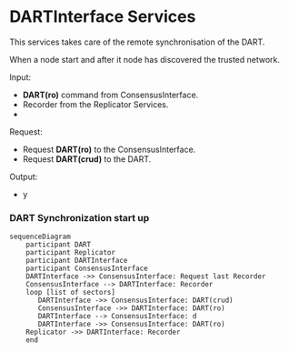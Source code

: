# DARTInterface Services

This services takes care of the remote synchronisation of the DART.

When a node start and after it node has discovered the trusted network. 

Input:
  - **DART(ro)** command from ConsensusInterface.
  - Recorder from the Replicator Services.
  - 

Request:
  - Request **DART(ro)** to the ConsensusInterface.
  - Request **DART(crud)** to the DART.

Output:
  - y


### DART Synchronization start up

```mermaid
sequenceDiagram
    participant DART 
    participant Replicator 
    participant DARTInterface
    participant ConsensusInterface 
    DARTInterface ->> ConsensusInterface: Request last Recorder
    ConsensusInterface --> DARTInterface: Recorder
    loop [list of sectors]
       DARTInterface ->> ConsensusInterface: DART(crud)
       ConsensusInterface ->> DARTInterface: DART(ro)
       DARTInterface --> ConsensusInterface: d
       DARTInterface ->> ConsensusInterface: DART(ro)
    Replicator ->> DARTInterface: Recorder
	end

```

